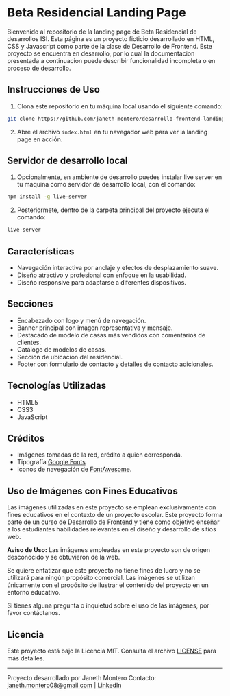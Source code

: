 # Beta Residencial Landing Page

Bienvenido al repositorio de la landing page de Beta Residencial de desarrollos ISI.
Esta página es un proyecto ficticio desarrollado en HTML, CSS y Javascript como parte de la clase de Desarrollo de Frontend.
Este proyecto se encuentra en desarrollo, por lo cual la documentacion presentada a continuacion puede describir funcionalidad incompleta o en proceso de desarrollo.

## Instrucciones de Uso

1. Clona este repositorio en tu máquina local usando el siguiente comando:

```bash
git clone https://github.com/janeth-montero/desarrollo-frontend-landing-page.git
```

2. Abre el archivo `index.html` en tu navegador web para ver la landing page en acción.


## Servidor de desarrollo local
1. Opcionalmente, en ambiente de desarrollo puedes instalar live server en tu maquina como servidor de desarrollo local, con el comando:

```bash
npm install -g live-server
```

2. Posteriormete, dentro de la carpeta principal del proyecto ejecuta el comando:

```bash
live-server
```

## Características

- Navegación interactiva por anclaje y efectos de desplazamiento suave.
- Diseño atractivo y profesional con enfoque en la usabilidad.
- Diseño responsive para adaptarse a diferentes dispositivos.

## Secciones

- Encabezado con logo y menú de navegación.
- Banner principal con imagen representativa y mensaje.
- Destacado de modelo de casas más vendidos con comentarios de clientes.
- Catálogo de modelos de casas.
- Sección de ubicacion del residencial.
- Footer con formulario de contacto y detalles de contacto adicionales.

## Tecnologías Utilizadas

- HTML5
- CSS3
- JavaScript

## Créditos

- Imágenes tomadas de la red, crédito a quien corresponda.
- Tipografía [Google Fonts](https://fonts.google.com/specimen/Inter?query=inter)
- Iconos de navegación de [FontAwesome](https://fontawesome.com).

## Uso de Imágenes con Fines Educativos

Las imágenes utilizadas en este proyecto se emplean exclusivamente con fines educativos en el contexto de un proyecto escolar. Este proyecto forma parte de un curso de Desarrollo de Frontend y tiene como objetivo enseñar a los estudiantes habilidades relevantes en el diseño y desarrollo de sitios web.

**Aviso de Uso:** Las imágenes empleadas en este proyecto son de origen desconocido y se obtuvieron de la web.

Se quiere enfatizar que este proyecto no tiene fines de lucro y no se utilizará para ningún propósito comercial. Las imágenes se utilizan únicamente con el propósito de ilustrar el contenido del proyecto en un entorno educativo.

Si tienes alguna pregunta o inquietud sobre el uso de las imágenes, por favor contáctanos.

## Licencia

Este proyecto está bajo la Licencia MIT. Consulta el archivo [LICENSE](LICENSE) para más detalles.

---

Proyecto desarrollado por Janeth Montero
Contacto: janeth.montero08@gmail.com | [LinkedIn](https://www.linkedin.com/in/janeth-montero/)
